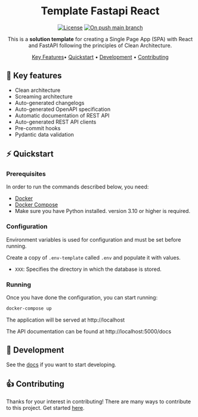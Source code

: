 <!-- markdownlint-configure-file {
  "MD013": {
    "code_blocks": false,
    "tables": false
  },
  "MD033": false,
  "MD041": false
} -->

<div align="center">

# Template Fastapi React

[![License][license-badge]][license]
[![On push main branch][on-push-main-branch-badge]][on-push-main-branch-action]

This is a **solution template** for creating a Single Page App (SPA) with React and FastAPI following the principles of Clean Architecture.

[Key Features](#key-features)•
[Quickstart](#quickstart) •
[Development](#development) •
[Contributing](#contributing)

</div>

<a id="key-features"></a>
## :dart: Key features

- Clean architecture
- Screaming architecture
- Auto-generated changelogs
- Auto-generated OpenAPI specification
- Automatic documentation of REST API
- Auto-generated REST API clients
- Pre-commit hooks
- Pydantic data validation

<a id="quickstart"></a>
## :zap: Quickstart

### Prerequisites

In order to run the commands described below, you need:
- [Docker](https://www.docker.com/)
- [Docker Compose](https://docs.docker.com/compose/)
- Make sure you have Python installed. version 3.10 or higher is required.

### Configuration

Environment variables is used for configuration and must be set before running.

Create a copy of `.env-template` called `.env` and populate it with values.

- `XXX`: Specifies the directory in which the database is stored.

### Running

Once you have done the configuration, you can start running:

```sh
docker-compose up
```

The application will be served at http://localhost

The API documentation can be found at http://localhost:5000/docs

<a id="development"></a>
## :dizzy: Development

See the [docs](https://equinor.github.io/template-fastapi-react/) if you want to start developing.

<a id="Contributing"></a>
## :+1: Contributing

Thanks for your interest in contributing! There are many ways to contribute to this project. Get started [here](CONTRIBUTING.md).

[license-badge]: https://img.shields.io/badge/License-MIT-yellow.svg
[license]: https://github.com/equinor/boilerplate-clean-architecture/blob/main/LICENSE
[releases]: https://github.com/equinor/boilerplate-clean-architecture/releases
[on-push-main-branch-badge]: https://github.com/equinor/boilerplate-clean-architecture/actions/workflows/on-push-main-branch.yaml/badge.svg
[on-push-main-branch-action]: https://github.com/equinor/boilerplate-clean-architecture/actions/workflows/on-push-main-branch.yaml